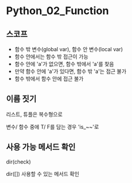

# Python_02_Function

## 스코프



* 함수 밖 변수(global var), 함수 안 변수(local var)
* 함수 안에서는 함수 밖 접근이 가능
* 함수 안에 'a'가 없으면, 함수 밖에서 'a'를 찾음
* 만약 함수 안에 'a'가 있다면, 함수 밖 'a'는 접근 불가
* 함수 밖에서 함수 안에 접근 불가



## 이름 짓기

리스트, 튜플은 복수형으로

변수/ 함수 중에 T/ F를 담는 경우 'is_~~'로



## 사용 가능 메서드 확인

dir(check)

dir([]) 사용할 수 있는 메서드 확인
